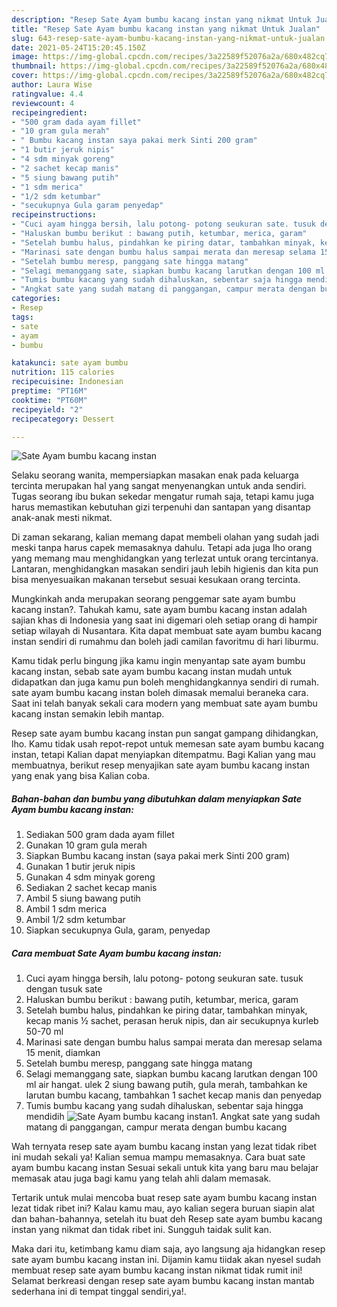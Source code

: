 ```yaml
---
description: "Resep Sate Ayam bumbu kacang instan yang nikmat Untuk Jualan"
title: "Resep Sate Ayam bumbu kacang instan yang nikmat Untuk Jualan"
slug: 643-resep-sate-ayam-bumbu-kacang-instan-yang-nikmat-untuk-jualan
date: 2021-05-24T15:20:45.150Z
image: https://img-global.cpcdn.com/recipes/3a22589f52076a2a/680x482cq70/sate-ayam-bumbu-kacang-instan-foto-resep-utama.jpg
thumbnail: https://img-global.cpcdn.com/recipes/3a22589f52076a2a/680x482cq70/sate-ayam-bumbu-kacang-instan-foto-resep-utama.jpg
cover: https://img-global.cpcdn.com/recipes/3a22589f52076a2a/680x482cq70/sate-ayam-bumbu-kacang-instan-foto-resep-utama.jpg
author: Laura Wise
ratingvalue: 4.4
reviewcount: 4
recipeingredient:
- "500 gram dada ayam fillet"
- "10 gram gula merah"
- " Bumbu kacang instan saya pakai merk Sinti 200 gram"
- "1 butir jeruk nipis"
- "4 sdm minyak goreng"
- "2 sachet kecap manis"
- "5 siung bawang putih"
- "1 sdm merica"
- "1/2 sdm ketumbar"
- "secukupnya Gula garam penyedap"
recipeinstructions:
- "Cuci ayam hingga bersih, lalu potong- potong seukuran sate. tusuk dengan tusuk sate"
- "Haluskan bumbu berikut : bawang putih, ketumbar, merica, garam"
- "Setelah bumbu halus, pindahkan ke piring datar, tambahkan minyak, kecap manis ½ sachet, perasan heruk nipis, dan air secukupnya kurleb 50-70 ml"
- "Marinasi sate dengan bumbu halus sampai merata dan meresap selama 15 menit, diamkan"
- "Setelah bumbu meresp, panggang sate hingga matang"
- "Selagi memanggang sate, siapkan bumbu kacang larutkan dengan 100 ml air hangat. ulek 2 siung bawang putih, gula merah, tambahkan ke larutan bumbu kacang, tambahkan 1 sachet kecap manis dan penyedap"
- "Tumis bumbu kacang yang sudah dihaluskan, sebentar saja hingga mendidih"
- "Angkat sate yang sudah matang di panggangan, campur merata dengan bumbu kacang"
categories:
- Resep
tags:
- sate
- ayam
- bumbu

katakunci: sate ayam bumbu 
nutrition: 115 calories
recipecuisine: Indonesian
preptime: "PT16M"
cooktime: "PT60M"
recipeyield: "2"
recipecategory: Dessert

---
```



![Sate Ayam bumbu kacang instan](https://img-global.cpcdn.com/recipes/3a22589f52076a2a/680x482cq70/sate-ayam-bumbu-kacang-instan-foto-resep-utama.jpg)

Selaku seorang wanita, mempersiapkan masakan enak pada keluarga tercinta merupakan hal yang sangat menyenangkan untuk anda sendiri. Tugas seorang ibu bukan sekedar mengatur rumah saja, tetapi kamu juga harus memastikan kebutuhan gizi terpenuhi dan santapan yang disantap anak-anak mesti nikmat.

Di zaman  sekarang, kalian memang dapat membeli olahan yang sudah jadi meski tanpa harus capek memasaknya dahulu. Tetapi ada juga lho orang yang memang mau menghidangkan yang terlezat untuk orang tercintanya. Lantaran, menghidangkan masakan sendiri jauh lebih higienis dan kita pun bisa menyesuaikan makanan tersebut sesuai kesukaan orang tercinta. 



Mungkinkah anda merupakan seorang penggemar sate ayam bumbu kacang instan?. Tahukah kamu, sate ayam bumbu kacang instan adalah sajian khas di Indonesia yang saat ini digemari oleh setiap orang di hampir setiap wilayah di Nusantara. Kita dapat membuat sate ayam bumbu kacang instan sendiri di rumahmu dan boleh jadi camilan favoritmu di hari liburmu.

Kamu tidak perlu bingung jika kamu ingin menyantap sate ayam bumbu kacang instan, sebab sate ayam bumbu kacang instan mudah untuk didapatkan dan juga kamu pun boleh menghidangkannya sendiri di rumah. sate ayam bumbu kacang instan boleh dimasak memalui beraneka cara. Saat ini telah banyak sekali cara modern yang membuat sate ayam bumbu kacang instan semakin lebih mantap.

Resep sate ayam bumbu kacang instan pun sangat gampang dihidangkan, lho. Kamu tidak usah repot-repot untuk memesan sate ayam bumbu kacang instan, tetapi Kalian dapat menyiapkan ditempatmu. Bagi Kalian yang mau membuatnya, berikut resep menyajikan sate ayam bumbu kacang instan yang enak yang bisa Kalian coba.

<!--inarticleads1-->

##### Bahan-bahan dan bumbu yang dibutuhkan dalam menyiapkan Sate Ayam bumbu kacang instan:

1. Sediakan 500 gram dada ayam fillet
1. Gunakan 10 gram gula merah
1. Siapkan  Bumbu kacang instan (saya pakai merk Sinti 200 gram)
1. Gunakan 1 butir jeruk nipis
1. Gunakan 4 sdm minyak goreng
1. Sediakan 2 sachet kecap manis
1. Ambil 5 siung bawang putih
1. Ambil 1 sdm merica
1. Ambil 1/2 sdm ketumbar
1. Siapkan secukupnya Gula, garam, penyedap




<!--inarticleads2-->

##### Cara membuat Sate Ayam bumbu kacang instan:

1. Cuci ayam hingga bersih, lalu potong- potong seukuran sate. tusuk dengan tusuk sate
1. Haluskan bumbu berikut : bawang putih, ketumbar, merica, garam
1. Setelah bumbu halus, pindahkan ke piring datar, tambahkan minyak, kecap manis ½ sachet, perasan heruk nipis, dan air secukupnya kurleb 50-70 ml
1. Marinasi sate dengan bumbu halus sampai merata dan meresap selama 15 menit, diamkan
1. Setelah bumbu meresp, panggang sate hingga matang
1. Selagi memanggang sate, siapkan bumbu kacang larutkan dengan 100 ml air hangat. ulek 2 siung bawang putih, gula merah, tambahkan ke larutan bumbu kacang, tambahkan 1 sachet kecap manis dan penyedap
1. Tumis bumbu kacang yang sudah dihaluskan, sebentar saja hingga mendidih
<img src="//assets-global.cpcdn.com/assets/icons/button_play-2c75c40dde080a61004c1f40b05d8f140eaff45d7e9e6481dc71c63d2e7c4909.png" alt="Sate Ayam bumbu kacang instan">1. Angkat sate yang sudah matang di panggangan, campur merata dengan bumbu kacang




Wah ternyata resep sate ayam bumbu kacang instan yang lezat tidak ribet ini mudah sekali ya! Kalian semua mampu memasaknya. Cara buat sate ayam bumbu kacang instan Sesuai sekali untuk kita yang baru mau belajar memasak atau juga bagi kamu yang telah ahli dalam memasak.

Tertarik untuk mulai mencoba buat resep sate ayam bumbu kacang instan lezat tidak ribet ini? Kalau kamu mau, ayo kalian segera buruan siapin alat dan bahan-bahannya, setelah itu buat deh Resep sate ayam bumbu kacang instan yang nikmat dan tidak ribet ini. Sungguh taidak sulit kan. 

Maka dari itu, ketimbang kamu diam saja, ayo langsung aja hidangkan resep sate ayam bumbu kacang instan ini. Dijamin kamu tiidak akan nyesel sudah membuat resep sate ayam bumbu kacang instan nikmat tidak rumit ini! Selamat berkreasi dengan resep sate ayam bumbu kacang instan mantab sederhana ini di tempat tinggal sendiri,ya!.

